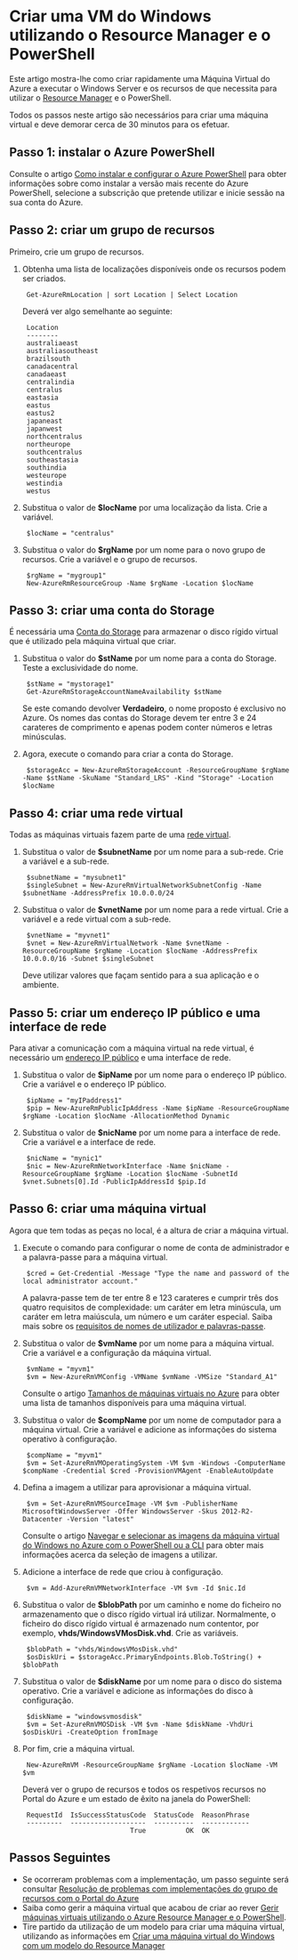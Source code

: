 <properties
    pageTitle="Criar uma VM do Azure com o PowerShell | Microsoft Azure"
    description="Utilize o Azure PowerShell e o Azure Resource Manager para criar facilmente uma nova VM com o Windows Server."
    services="virtual-machines-windows"
    documentationCenter=""
    authors="davidmu1"
    manager="timlt"
    editor=""
    tags="azure-resource-manager"/>

<tags
    ms.service="virtual-machines-windows"
    ms.workload="na"
    ms.tgt_pltfrm="na"
    ms.devlang="na"
    ms.topic="get-started-article"
    ms.date="06/07/2016"
    ms.author="davidmu"/>

# Criar uma VM do Windows utilizando o Resource Manager e o PowerShell

Este artigo mostra-lhe como criar rapidamente uma Máquina Virtual do Azure a executar o Windows Server e os recursos de que necessita para utilizar o [Resource Manager](../resource-group-overview.md) e o PowerShell. 

Todos os passos neste artigo são necessários para criar uma máquina virtual e deve demorar cerca de 30 minutos para os efetuar.

## Passo 1: instalar o Azure PowerShell

Consulte o artigo [Como instalar e configurar o Azure PowerShell](../powershell-install-configure.md) para obter informações sobre como instalar a versão mais recente do Azure PowerShell, selecione a subscrição que pretende utilizar e inicie sessão na sua conta do Azure.
        
## Passo 2: criar um grupo de recursos

Primeiro, crie um grupo de recursos.

1. Obtenha uma lista de localizações disponíveis onde os recursos podem ser criados.

        Get-AzureRmLocation | sort Location | Select Location
        
    Deverá ver algo semelhante ao seguinte:
    
        Location
        --------
        australiaeast
        australiasoutheast
        brazilsouth
        canadacentral
        canadaeast
        centralindia
        centralus
        eastasia
        eastus
        eastus2
        japaneast
        japanwest
        northcentralus
        northeurope
        southcentralus
        southeastasia
        southindia
        westeurope
        westindia
        westus

2. Substitua o valor de **$locName** por uma localização da lista. Crie a variável.

        $locName = "centralus"
        
3. Substitua o valor do **$rgName** por um nome para o novo grupo de recursos. Crie a variável e o grupo de recursos.

        $rgName = "mygroup1"
        New-AzureRmResourceGroup -Name $rgName -Location $locName
    
## Passo 3: criar uma conta do Storage

É necessária uma [Conta do Storage](../storage/storage-introduction.md) para armazenar o disco rígido virtual que é utilizado pela máquina virtual que criar.

1. Substitua o valor do **$stName** por um nome para a conta do Storage. Teste a exclusividade do nome.

        $stName = "mystorage1"
        Get-AzureRmStorageAccountNameAvailability $stName

    Se este comando devolver **Verdadeiro**, o nome proposto é exclusivo no Azure. Os nomes das contas do Storage devem ter entre 3 e 24 carateres de comprimento e apenas podem conter números e letras minúsculas.
    
2. Agora, execute o comando para criar a conta do Storage.
    
        $storageAcc = New-AzureRmStorageAccount -ResourceGroupName $rgName -Name $stName -SkuName "Standard_LRS" -Kind "Storage" -Location $locName
        
## Passo 4: criar uma rede virtual

Todas as máquinas virtuais fazem parte de uma [rede virtual](../virtual-network/virtual-networks-overview.md).

1. Substitua o valor de **$subnetName** por um nome para a sub-rede. Crie a variável e a sub-rede.
        
        $subnetName = "mysubnet1"
        $singleSubnet = New-AzureRmVirtualNetworkSubnetConfig -Name $subnetName -AddressPrefix 10.0.0.0/24
        
2. Substitua o valor de **$vnetName** por um nome para a rede virtual. Crie a variável e a rede virtual com a sub-rede.

        $vnetName = "myvnet1"
        $vnet = New-AzureRmVirtualNetwork -Name $vnetName -ResourceGroupName $rgName -Location $locName -AddressPrefix 10.0.0.0/16 -Subnet $singleSubnet
        
    Deve utilizar valores que façam sentido para a sua aplicação e o ambiente.
        
## Passo 5: criar um endereço IP público e uma interface de rede

Para ativar a comunicação com a máquina virtual na rede virtual, é necessário um [endereço IP público](../virtual-network/virtual-network-ip-addresses-overview-arm.md) e uma interface de rede.

1. Substitua o valor de **$ipName** por um nome para o endereço IP público. Crie a variável e o endereço IP público.

        $ipName = "myIPaddress1"
        $pip = New-AzureRmPublicIpAddress -Name $ipName -ResourceGroupName $rgName -Location $locName -AllocationMethod Dynamic
        
2. Substitua o valor de **$nicName** por um nome para a interface de rede. Crie a variável e a interface de rede.

        $nicName = "mynic1"
        $nic = New-AzureRmNetworkInterface -Name $nicName -ResourceGroupName $rgName -Location $locName -SubnetId $vnet.Subnets[0].Id -PublicIpAddressId $pip.Id
        
## Passo 6: criar uma máquina virtual

Agora que tem todas as peças no local, é a altura de criar a máquina virtual.

1. Execute o comando para configurar o nome de conta de administrador e a palavra-passe para a máquina virtual.

        $cred = Get-Credential -Message "Type the name and password of the local administrator account."
        
    A palavra-passe tem de ter entre 8 e 123 carateres e cumprir três dos quatro requisitos de complexidade: um caráter em letra minúscula, um caráter em letra maiúscula, um número e um caráter especial. Saiba mais sobre os [requisitos de nomes de utilizador e palavras-passe](virtual-machines-windows-faq.md#what-are-the-username-requirements-when-creating-a-vm).
        
2. Substitua o valor de **$vmName** por um nome para a máquina virtual. Crie a variável e a configuração da máquina virtual.

        $vmName = "myvm1"
        $vm = New-AzureRmVMConfig -VMName $vmName -VMSize "Standard_A1"
        
    Consulte o artigo [Tamanhos de máquinas virtuais no Azure](virtual-machines-windows-sizes.md) para obter uma lista de tamanhos disponíveis para uma máquina virtual.
    
3. Substitua o valor de **$compName** por um nome de computador para a máquina virtual. Crie a variável e adicione as informações do sistema operativo à configuração.

        $compName = "myvm1"
        $vm = Set-AzureRmVMOperatingSystem -VM $vm -Windows -ComputerName $compName -Credential $cred -ProvisionVMAgent -EnableAutoUpdate
        
4. Defina a imagem a utilizar para aprovisionar a máquina virtual. 

        $vm = Set-AzureRmVMSourceImage -VM $vm -PublisherName MicrosoftWindowsServer -Offer WindowsServer -Skus 2012-R2-Datacenter -Version "latest"
        
    Consulte o artigo [Navegar e selecionar as imagens da máquina virtual do Windows no Azure com o PowerShell ou a CLI](virtual-machines-windows-cli-ps-findimage.md) para obter mais informações acerca da seleção de imagens a utilizar.
        
5. Adicione a interface de rede que criou à configuração.

        $vm = Add-AzureRmVMNetworkInterface -VM $vm -Id $nic.Id
        
6. Substitua o valor de **$blobPath** por um caminho e nome do ficheiro no armazenamento que o disco rígido virtual irá utilizar. Normalmente, o ficheiro do disco rígido virtual é armazenado num contentor, por exemplo, **vhds/WindowsVMosDisk.vhd**. Crie as variáveis.

        $blobPath = "vhds/WindowsVMosDisk.vhd"
        $osDiskUri = $storageAcc.PrimaryEndpoints.Blob.ToString() + $blobPath
        
7. Substitua o valor de **$diskName** por um nome para o disco do sistema operativo. Crie a variável e adicione as informações do disco à configuração.

        $diskName = "windowsvmosdisk"
        $vm = Set-AzureRmVMOSDisk -VM $vm -Name $diskName -VhdUri $osDiskUri -CreateOption fromImage
        
8. Por fim, crie a máquina virtual.

        New-AzureRmVM -ResourceGroupName $rgName -Location $locName -VM $vm

    Deverá ver o grupo de recursos e todos os respetivos recursos no Portal do Azure e um estado de êxito na janela do PowerShell:

        RequestId  IsSuccessStatusCode  StatusCode  ReasonPhrase
        ---------  -------------------  ----------  ------------
                                  True          OK  OK
                                  
## Passos Seguintes

- Se ocorreram problemas com a implementação, um passo seguinte será consultar [Resolução de problemas com implementações do grupo de recursos com o Portal do Azure](../resource-manager-troubleshoot-deployments-portal.md)
- Saiba como gerir a máquina virtual que acabou de criar ao rever [Gerir máquinas virtuais utilizando o Azure Resource Manager e o PowerShell](virtual-machines-windows-ps-manage.md).
- Tire partido da utilização de um modelo para criar uma máquina virtual, utilizando as informações em [Criar uma máquina virtual do Windows com um modelo do Resource Manager](virtual-machines-windows-ps-template.md)



<!--HONumber=ago16_HO5-->


